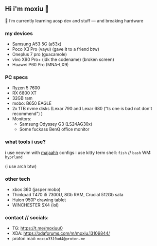 ## Hi i'm moxiu 👋

🌱 I’m currently learning aosp dev and stuff — and breaking hardware

### my devices
* Samsung A53 5G (a53x)
* Poco X3 Pro (vayu) (gave it to a friend btw)
* Oneplus 7 pro (guacamole)
* vivo X90 Pro+ (idk the codename) (broken screen)
* Huawei P60 Pro (MNA-LX9)

### PC specs
* Ryzen 5 7600
* RX 6800 XT
* 32GB ram
* mobo: B650 EAGLE
* 2x 1TB nvme disks (Lexar 790 and Lexar 680 ("ts one is bad not don't recommend") )
* Monitors:
  * Samsung Odyssey G3 (LS24AG30x)
  * Some fuckass BenQ office monitor

### what tools i use?
i use neovim with [majaahh](https://github.com/majaahh) configs
i use kitty term
shell: `fish` // `bash`
WM: `hyprland`

(i use arch btw)

### other tech
* xbox 360 (jasper mobo)
* Thinkpad T470 i5 7300U, 8Gb RAM, Crucial 512Gb sata
* Huion 950P drawing tablet
* WINCHESTER SX4 (lol)

### contact // socials:
* TG: https://t.me/moxiuu0
* XDA: https://xdaforums.com/m/moxiu.13109844/
* proton mail: `moxiu3310ud4@proton.me`
